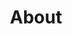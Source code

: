 ---
layout: child_layout/about
title: About
permalink: /about/
hero_image: /assets/img/content/backgrounds/bg-7.jpg
hero_options: is-default
hero_caption_align: left
claims:
  - title: Work. Life. Fairness
    image: /assets/img/content/icon-handshake.png
    body: |
      'Work. Life. Fairness.' This has been our approach for 25 years. We deliver on it, too, which is why referrals are our biggest source of new clients.

  - title: Award Winning Lawyers
    image: /assets/img/content/icon-trophy.png
    body: |
      Hall Payne is home to some of Australia’s top-ranked employment lawyers and was named one of Australia’s leading employment law firms by Doyle’s Guide.

  - title: Trusted Advice
    image: /assets/img/content/icon-shield.png
    body: |
      Our teams are lead by trusted senior lawyers including accredited specialists in personal injury, employment and industrial relations.
---